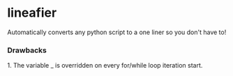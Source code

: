 <h1>lineafier</h1>
Automatically converts any python script to a one liner so you don't have to!

<h3>Drawbacks</h3>
1. The variable _ is overridden on every for/while loop iteration start.